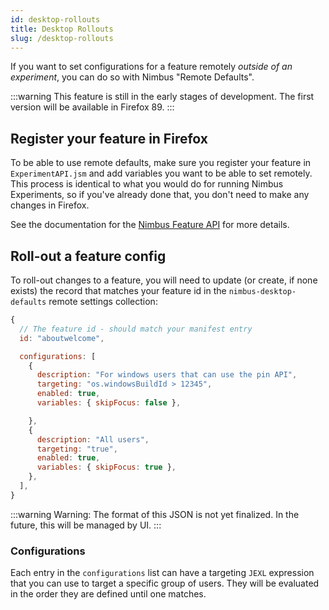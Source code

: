 ```yaml
---
id: desktop-rollouts
title: Desktop Rollouts
slug: /desktop-rollouts
---
```


If you want to set configurations for a feature remotely _outside of an experiment_, you can do so with Nimbus "Remote Defaults".

:::warning
This feature is still in the early stages of development. The first version will be available in Firefox 89.
:::

## Register your feature in Firefox

To be able to use remote defaults, make sure you register your feature in `ExperimentAPI.jsm` and add variables you want to be able to set remotely. This process is identical to what you would do for running Nimbus Experiments, so if you've already done that, you don't need to make any changes in Firefox.

See the documentation for the [Nimbus Feature API](desktop-feature-api) for more details.

## Roll-out a feature config

To roll-out changes to a feature, you will need to update (or create, if none exists) the record that matches your feature id in the `nimbus-desktop-defaults` remote settings collection:

```js
{
  // The feature id - should match your manifest entry
  id: "aboutwelcome",

  configurations: [
    {
      description: "For windows users that can use the pin API",
      targeting: "os.windowsBuildId > 12345",
      enabled: true,
      variables: { skipFocus: false },

    },
    {
      description: "All users",
      targeting: "true",
      enabled: true,
      variables: { skipFocus: true },
    },
  ],
}
```

:::warning
Warning: The format of this JSON is not yet finalized. In the future, this will be managed by UI.
:::

### Configurations

Each entry in the `configurations` list can have a targeting `JEXL` expression that you can use to target a specific group of users. They will be evaluated in the order they are defined until one matches.
